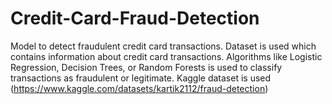# Credit-Card-Fraud-Detection
Model to detect fraudulent credit card transactions. 
Dataset is used which contains information about credit card transactions.
Algorithms like Logistic Regression, Decision Trees, or Random Forests is used to classify transactions as fraudulent or legitimate.
Kaggle dataset is used (https://www.kaggle.com/datasets/kartik2112/fraud-detection)
